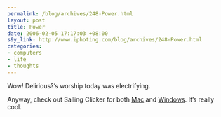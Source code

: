 ```yaml
--- 
permalink: /blog/archives/248-Power.html
layout: post
title: Power
date: 2006-02-05 17:17:03 +08:00
s9y_link: http://www.iphoting.com/blog/archives/248-Power.html
categories: 
- computers
- life
- thoughts
---
```

<p class="whiteline"><p>Wow! Delirious?&#8217;s worship today was electrifying.</p>
</p><p class="break"><p>Anyway, check out Salling Clicker for both <a onclick="_gaq.push(['_trackPageview', '/extlink/www.salling.com/Clicker/mac/']);"  href="http://www.salling.com/Clicker/mac/">Mac</a> and <a onclick="_gaq.push(['_trackPageview', '/extlink/www.salling.com/Clicker/windows/']);"  href="http://www.salling.com/Clicker/windows/">Windows</a>. It&#8217;s really cool.</p></p>
